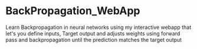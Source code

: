 # BackPropagation_WebApp
Learn Backpropagation in neural networks using my interactive webapp that let's you define inputs, Target output and adjusts weights using forward pass and backpropagation until the prediction matches the target output
